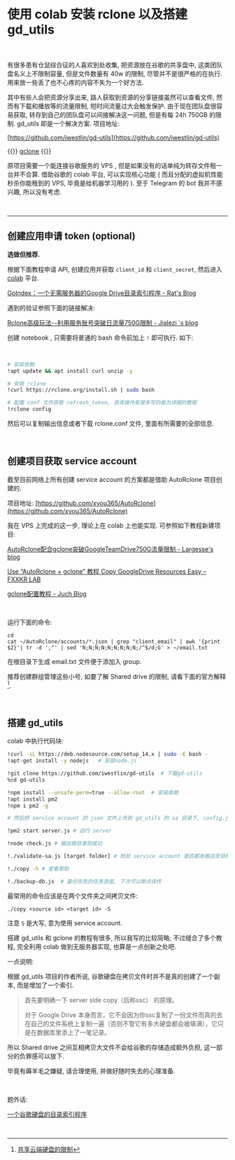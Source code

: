 # 使用 colab 安装 rclone 以及搭建 gd_utils


<!--more-->
</br>
</br>
有很多患有仓鼠综合征的人喜欢到处收集, 把资源放在谷歌的共享盘中, 这类团队盘名义上不限制容量, 但是文件数量有 40w 的限制, 尽管并不是很严格的在执行. 用来放一些丢了也不心疼的内容不失为一个好方法.

其中有些人会把资源分享出来, 路人获取到资源的分享链接虽然可以查看文件, 然而有下载和播放等的流量限制, 短时间流量过大会触发保护. 由于现在团队盘很容易获取, 转存到自己的团队盘可以间接解决这一问题, 但是有每 24h 750GB 的限制. gd_utils 即是一个解决方案. 项目地址:

[https://github.com/iwestlin/gd-utils](https://github.com/iwestlin/gd-utils)

{{<admonition title="类似的项目">}}
[gclone](https://github.com/donwa/gclone)
{{</admonition>}}

原项目需要一个能连接谷歌服务的 VPS , 但是如果没有的话单纯为转存文件租一台并不合算. 借助谷歌的 colab 平台, 可以实现核心功能 ( 而且分配的虚拟机性能秒杀你能租到的 VPS, 毕竟是给机器学习用的 ). 至于 Telegram 的 bot 我并不感兴趣, 所以没有考虑.
    
</br>

---

## 创建应用申请 token (optional)

**选做但推荐.**

根据下面教程申请 API, 创建应用并获取 `client_id` 和 `client_secret`, 然后进入 [colab](https://colab.research.google.com) 平台.

[GoIndex：一个无需服务器的Google Drive目录索引程序 - Rat's Blog](https://www.moerats.com/archives/1001/)

遇到的验证参照下面的链接解决:

[Rclone高级玩法--利用服务账号突破日流量750G限制 - Jialezi `s blog](http://blog.jialezi.net/?post=153)

创建 notebook , 只需要将普通的 bash 命令前加上 `!` 即可执行. 如下:

</br>

```bash
# 安装依赖
!apt update && apt install curl unzip -y

# 安装 rclone
!curl https://rclone.org/install.sh | sudo bash

# 配置 conf 文件获取 refresh_token, 具体操作有很多写的极为详细的教程
!rclone config
```

然后可以复制输出信息或者下载 rclone.conf 文件, 里面有所需要的全部信息.

</br>

## 创建项目获取 service account

截至目前网络上所有创建 service account 的方案都是借助 AutoRclone 项目创建的.

项目地址: [https://github.com/xyou365/AutoRclone](https://github.com/xyou365/AutoRclone)

我在 VPS 上完成的这一步, 理论上在 colab 上也能实现. 可参照如下教程新建项目: 

[AutoRclone配合gclone突破GoogleTeamDrive750G流量限制 - Largesse's blog](https://largesse.12306.recipes/posts/e5e17474.html#%E5%AE%89%E8%A3%85%E8%AF%A6%E7%BB%86%E8%BF%87%E7%A8%8B)

[Use “AutoRclone + gclone” 教程 Copy GoogleDrive Resources Easy – FXXKR LAB](http://fxxkr.com/2020/03/27/autorclone-gclone-googledrive/)

[gclone配置教程 - Juch Blog](https://blog.juchiahau.com/2020/04/gclone-config.html)

<!--

```bash
# 升级源与安装必备的环境, 注意 colab 需要前缀 !
apt update -y &&　apt upgrade -y
apt install wget curl screen git sudo python3-distutils -y
sudo -i

# 安装 python3 & pip3
apt install python3 python3-pip -y

# 下载并安装 AutoRclone
cd ~
git clone https://github.com/xyou365/AutoRclone && cd AutoRclone && sudo pip3 install -r requirements.txt
```
-->

​    

运行下面的命令:

```
cd
cat ~/AutoRclone/accounts/*.json | grep "client_email" | awk '{print $2}'| tr -d ',"' | sed 'N;N;N;N;N;N;N;N;N;/^$/d;G' > ~/email.txt
```

在根目录下生成 email.txt 文件便于添加入 group.

推荐创建群组管理这些小号, 如要了解 Shared drive 的限制, 请看下面的官方解释[^1].

​    

## 搭建 gd_utils

colab 中执行代码块:
```bash
!curl -sL https://deb.nodesource.com/setup_14.x | sudo -E bash -
!apt-get install -y nodejs   # 安装node.js

!git clone https://github.com/iwestlin/gd-utils  # 下载gd-utils
%cd gd-utils

!npm install --unsafe-perm=true --allow-root  # 安装依赖
!apt install pm2
!npm i pm2 -g

# 然后把 service account 的 json 文件上传到 gd_utils 的 sa 目录下, config.js 修改参数后替换文件, colab 里可以直接双击打开修改保存. 这一步我建议预先把文件传到自己的谷歌硬盘, 运行时从谷歌硬盘复制    

!pm2 start server.js # 运行 server

!node check.js # 输出根目录则成功

!./validate-sa.js [target folder] # 检验 service account 是否都有搬运至目标文件夹的权限, [target folder] 为文件夹的 ID

!./copy -h # 查看帮助

!./backup-db.js  # 备份失败的任务进度, 下次可以断点续传
```

最常用的命令应该是在两个文件夹之间拷贝文件:

`./copy <source id> <target id> -S`

注意 `S` 是大写, 意为使用 service account.

搭建 gd_utils 和 gclone 的教程有很多, 所以我写的比较简略; 不过缝合了多个教程, 完全利用 colab 做到无服务器实现, 也算是一点创新之处吧.

一点说明:

根据 gd_utils 项目的作者所说, 谷歌硬盘在拷贝文件时并不是真的创建了一个副本, 而是增加了一个索引.

> 首先要明确一下 server side copy（后称ssc） 的原理。
>
> 对于 Google Drive 本身而言，它不会因为你ssc复制了一份文件而真的去在自己的文件系统上复制一遍（否则不管它有多大硬盘都会被填满），它只是在数据库里添上了一笔记录。

所以 Shared drive 之间互相拷贝大文件不会给谷歌的存储造成额外负担, 这一部分的负罪感可以放下. 

毕竟有薅羊毛之嫌疑, 请合理使用, 并做好随时失去的心理准备.

​    

题外话:

[一个谷歌硬盘的目录索引程序](https://github.com/Aicirou/goindex-theme-acrou)

​    

[^1]:[共享云端硬盘的限制](https://support.google.com/a/answer/7338880?hl=zh-Hans)
